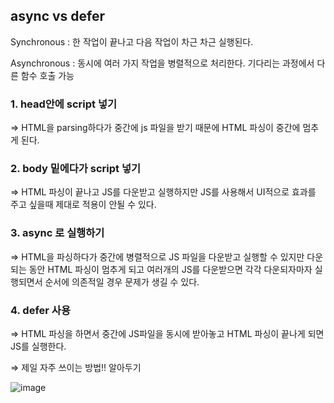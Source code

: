 ## async vs defer

Synchronous : 한 작업이 끝나고 다음 작업이 차근 차근 실행된다.

Asynchronous : 동시에 여러 가지 작업을 병렬적으로 처리한다. 기다리는 과정에서 다른 함수 호출 가능


### 1. head안에 script 넣기

⇒ HTML을 parsing하다가 중간에 js 파일을 받기 때문에 HTML 파싱이 중간에 멈추게 된다.

### 2. body 밑에다가 script 넣기

⇒ HTML 파싱이 끝나고 JS를 다운받고 실행하지만 JS를 사용해서 UI적으로 효과를 주고 싶을때 제대로 적용이 안될 수 있다.

### 3. async 로 실행하기 

⇒ HTML을 파싱하다가 중간에 병렬적으로 JS 파일을 다운받고 실행할 수 있지만 다운되는 동안 HTML 파싱이 멈추게 되고 여러개의 JS를 다운받으면 각각 다운되자마자 실행되면서 순서에 의존적일 경우 문제가 생길 수 있다.

### 4. **defer 사용**

⇒ HTML 파싱을 하면서 중간에 JS파일을 동시에 받아놓고 HTML 파싱이 끝나게 되면 JS를 실행한다.

⇒ 제일 자주 쓰이는 방법!! 알아두기

![image](https://user-images.githubusercontent.com/36908476/99999470-8cfb6f80-2e03-11eb-8cd7-2c41c1b1b6bd.png)
